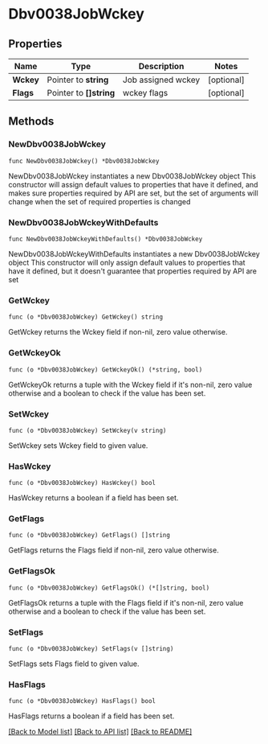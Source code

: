 # Dbv0038JobWckey

## Properties

Name | Type | Description | Notes
------------ | ------------- | ------------- | -------------
**Wckey** | Pointer to **string** | Job assigned wckey | [optional] 
**Flags** | Pointer to **[]string** | wckey flags | [optional] 

## Methods

### NewDbv0038JobWckey

`func NewDbv0038JobWckey() *Dbv0038JobWckey`

NewDbv0038JobWckey instantiates a new Dbv0038JobWckey object
This constructor will assign default values to properties that have it defined,
and makes sure properties required by API are set, but the set of arguments
will change when the set of required properties is changed

### NewDbv0038JobWckeyWithDefaults

`func NewDbv0038JobWckeyWithDefaults() *Dbv0038JobWckey`

NewDbv0038JobWckeyWithDefaults instantiates a new Dbv0038JobWckey object
This constructor will only assign default values to properties that have it defined,
but it doesn't guarantee that properties required by API are set

### GetWckey

`func (o *Dbv0038JobWckey) GetWckey() string`

GetWckey returns the Wckey field if non-nil, zero value otherwise.

### GetWckeyOk

`func (o *Dbv0038JobWckey) GetWckeyOk() (*string, bool)`

GetWckeyOk returns a tuple with the Wckey field if it's non-nil, zero value otherwise
and a boolean to check if the value has been set.

### SetWckey

`func (o *Dbv0038JobWckey) SetWckey(v string)`

SetWckey sets Wckey field to given value.

### HasWckey

`func (o *Dbv0038JobWckey) HasWckey() bool`

HasWckey returns a boolean if a field has been set.

### GetFlags

`func (o *Dbv0038JobWckey) GetFlags() []string`

GetFlags returns the Flags field if non-nil, zero value otherwise.

### GetFlagsOk

`func (o *Dbv0038JobWckey) GetFlagsOk() (*[]string, bool)`

GetFlagsOk returns a tuple with the Flags field if it's non-nil, zero value otherwise
and a boolean to check if the value has been set.

### SetFlags

`func (o *Dbv0038JobWckey) SetFlags(v []string)`

SetFlags sets Flags field to given value.

### HasFlags

`func (o *Dbv0038JobWckey) HasFlags() bool`

HasFlags returns a boolean if a field has been set.


[[Back to Model list]](../README.md#documentation-for-models) [[Back to API list]](../README.md#documentation-for-api-endpoints) [[Back to README]](../README.md)


